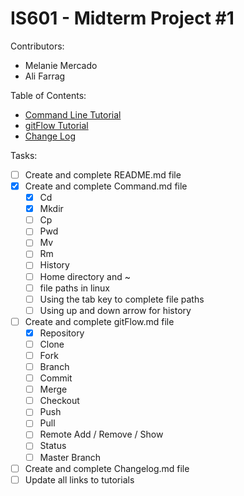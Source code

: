# IS601 - Midterm Project #1

Contributors:
- Melanie Mercado
- Ali Farrag

Table of Contents:
* [Command Line Tutorial](/Command.md)
* [gitFlow Tutorial](/gitFlow.md)
* [Change Log](/changelog.md)

Tasks:
- [ ] Create and complete README.md file
- [X] Create and complete Command.md file
	- [X] Cd
	- [X] Mkdir
	- [ ] Cp
	- [ ] Pwd
	- [ ] Mv
	- [ ] Rm
	- [ ] History
	- [ ] Home directory and ~
	- [ ] file paths in linux
	- [ ] Using the tab key to complete file paths
	- [ ] Using up and down arrow for history
- [ ] Create and complete gitFlow.md file
	- [X] Repository
	- [ ] Clone
	- [ ] Fork
	- [ ] Branch
	- [ ] Commit
	- [ ] Merge
	- [ ] Checkout
	- [ ] Push
	- [ ] Pull
	- [ ] Remote Add / Remove / Show
	- [ ] Status
	- [ ] Master Branch
- [ ] Create and complete Changelog.md file
- [ ] Update all links to tutorials
